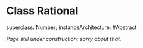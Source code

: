 # Class Rational

superclass: [Number](Number);
instanceArchitecture: #Abstract

_Page still under construction; sorry about that._

